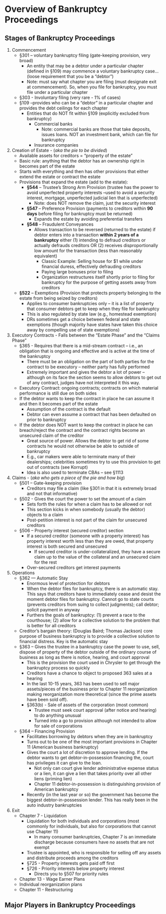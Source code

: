 # Overview of Bankruptcy Proceedings

## Stages of Bankruptcy Proceedings

1. Commencement
    * §301 – voluntary bankruptcy filing (gate-keeping provision, very broad)
      * An entity that may be a debtor under a particular chapter (defined in §109) may commence a voluntary bankruptcy case… (loose requirement that you be a “debtor”)
      * Note: must say what chapter you are filing (must designate exit at commencement). So, when you file for bankruptcy, you must file under a particular chapter
    * §303 - Involuntary filing (very rare - 1% of cases)
    * §109 –provides who can be a “debtor” in a particular chapter and provides the debt ceilings for each chapter
      * Entities that do NOT fit within §109 (explicitly excluded from bankruptcy)
        * Commercial banks
          * Note: commercial banks are those that take deposits, issues loans. NOT an investment bank, which can file for bankruptcy
        * Insurance companies
1. Creation of Estate - (*aka the pie to be divided*)
    * Available assets for creditors = “property of the estate”
    * Basic rule: anything that the debtor has an ownership right in becomes part of the estate
    * Starts with everything and then has other provisions that either extend the estate or contract the estate
    * Provisions that expand the estate (add to the estate):
      * **§544** – Trustee’s Strong Arm Provision (trustee has the power to avoid unperfected property interests –used to avoid a security interest, mortgage, unperfected judicial lien that is unperfected)
        * Note: does NOT remove the claim, just the security interest
      * **§547** – Preference Provision (payments to creditors within **90 days** before filing for bankruptcy must be returned)
        * Expands the estate by avoiding preferential transfers
      * **§548** – Fraudulent Conveyances
        * Allows transaction to be reversed (returned to the estate) if debtor enters into a transaction **within 2 years of a bankruptcy** either (1) intending to defraud creditors or actually defrauds creditors OR (2) receives disproportionally low amount for the transaction (less than reasonably equivalent)
          * Classic Example: Selling house for $1 while under financial duress, effectively defrauding creditors
          * Paying large bonuses prior to filing
          * Organization restructures itself shortly prior to filing for bankruptcy for the purpose of getting assets away from creditors
    * **§522** – Exemptions (Provision that protects property belonging to the estate from being seized by creditors)
      * Applies to consumer bankruptcies only – it is a list of property that consumer debtors get to keep when they file for bankruptcy
      * This is also regulated by state law (e.g., homestead exemption)
      * DRs sometimes get a choice between federal and state exemptions (though majority have states have taken this choice away by compelling use of  state exemptions)
1. Executory Contracts - Falls between the “Estate Phase” and the “Claims Phase”
    * §365 - Requires that there is a mid-stream contract – i.e., an obligation that is ongoing and effective and is active at the time of the bankruptcy
      * There must be an obligation on the part of both parties for the contract to be executory – neither party has fully performed
      * Extremely important and gives the debtor a lot of power – although on its face the section seems to allow debtors to get out of any contract, judges have not interpreted it this way.
    * Executory Contract: ongoing contracts; contracts on which material performance is still due on both sides
    * If the debtor wants to keep the contract in place he can assume it and then it becomes part of the estate
      * Assumption of the contract is the default
      * Debtor can even assume a contract that has been defaulted on prior to bankruptcy
    * If the debtor does NOT want to keep the contract in place he can breach/reject the contract and the contract rights become an unsecured claim of the creditor
      * Great source of power. Allows the debtor to get rid of some contracts he would not otherwise be able to outside of bankruptcy
      * E.g., car makers were able to terminate many of their dealerships; celebrities sometimes try to use this provision to get out of contracts (see Korrupt)
      * Idea is also used to terminate CBAs – see §1113
1. Claims - (*aka who gets a piece of the pie and how big*)
    * §501 – Gate-keeping provision
      * Creditors may file a claim (like §301 in that it is extremely broad and not that informative)
    * §502 - Gives the court the power to set the amount of a claim
      * Sets forth the rules for when a claim has to be allowed or not
      * This section kicks in when somebody (usually the debtor) objects to a claim
      * Post-petition interest is not part of the claim for unsecured creditors
    * §506 – Property interest (secured creditor) section
      * If a secured creditor (someone with a property interest) has property interest worth less than they are owed, that property interest is both secured and unsecured
        * If secured creditor is under-collateralized, they have a secure claim up to the value of the collateral and an unsecured claim for the rest
      * Over-secured creditors get interest payments
1. Operations
    * §362 — Automatic Stay
      * Enormous level of protection for debtors
      * When the debtor files for bankruptcy, there is an automatic stay. This says that creditors have to immediately cease and desist the moment debtor files for bankruptcy. Cannot go to state courts (prevents creditors from suing to collect judgments); call debtor; solicit payment in anyway
      * Furthers the goals of bankruptcy: (1) prevent a race to the courthouse; (2) allow for a collective solution to the problem that is better for all creditors
    * Creditor’s bargain theory: (Douglas Baird; Thomas Jackson) core purpose of business bankruptcy is to provide a collective solution to financial distress. Key is the automatic stay
    * §363 – Gives the trustee in a bankruptcy case the power to use, sell, dispose of property of the debtor outside of the ordinary course of business as long as there is notice, hearing, and court approval
      * This is the provision the court used in Chrysler to get through the bankruptcy process so quickly
      * Creditors have a chance to object to proposed 363 sales at a hearing
      * In the last 10-15 years, 363 has been used to sell major assets/pieces of the business prior to Chapter 11 reorganization making reorganization more theoretical (since the prime assets have been sold off).
      * §363(b) - Sale of assets of the corporation (most common)
        * Trustee must seek court approval (after notice and hearing) to do anything unusual
        * Turned into a go to provision although not intended to allow for sale of corporations
    * §364 – Financing Provision
      * Facilitates borrowing by debtors when they are in bankruptcy
      * Turns out to be one of the most important provisions in Chapter 11 (American business bankruptcy)
      * Gives the court a lot of discretion to approve lending. If the debtor wants to get debtor-in-possession financing the, court has privileges it can give to the loan.
        * Not only can court give lender administrative expense status or a lien, it can give a lien that takes priority over all other liens (priming lien)
        * Chapter 11 debtor-in-possession is distinguishing provision of American bankruptcy
      * Recently (in the last year or so) the government has become the biggest debtor-in-possession lender. This has really been in the auto industry bankruptcies
1. Exit
    * Chapter 7 - Liquidation
      * Liquidation for both individuals and corporations (most commonly for individuals, but also for corporations that cannot use Chapter 11)
        * In many consumer bankruptcies, Chapter 7 is an immediate discharge because consumers have no assets that are not exempt
      * Trustee is appointed, who is responsible for selling off any assets and distribute proceeds among the creditors
      * §725 - Property interests gets paid off first
      * §726 - Priority interests below property interest
        * Directs you to §507 for priority rules
    * Chapter 13 - Wage Earner Plans
    * Individual reorganization plans
    * Chapter 11 - Restructuring

## Major Players in Bankruptcy Proceedings